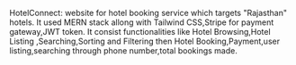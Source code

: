 HotelConnect: website for hotel booking service which targets "Rajasthan" hotels.
It used MERN stack allong with Tailwind CSS,Stripe for payment gateway,JWT token.
It consist functionalities like Hotel Browsing,Hotel Listing ,Searching,Sorting and Filtering then Hotel Booking,Payment,user listing,searching through phone number,total bookings made.
